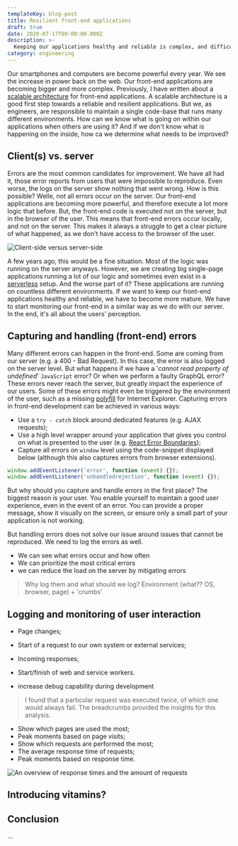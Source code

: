 ```yaml
---
templateKey: blog-post
title: Resilient front-end applications
draft: true
date: 2020-07-17T00:00:00.000Z
description: >-
  Keeping our applications healthy and reliable is complex, and difficult to achieve
category: engineering
---
```


Our smartphones and computers are become powerful every year. We see the increase in power back on the web. Our front-end applications are becoming bigger and more complex. Previously, I have written about a [scalable architecture](/blog/scalable-front-end-architecture/) for front-end applications. A scalable architecture is a good first step towards a reliable and resilient applications. But we, as engineers, are responsible to maintain a single code-base that runs many different environments. How can we know what is going on within our applications when others are using it? And if we don't know what is happening on the inside, how ca we determine what needs to be improved?

## Client(s) vs. server

Errors are the most common candidates for improvement. We have all had it, those error reports from users that were impossible to reproduce. Even worse, the logs on the server show nothing that went wrong. How is this possible? Welle, not all errors occur on the server. Our front-end applications are becoming more powerful, and therefore execute a lot more logic that before. But, the front-end code is executed not on the server, but in the browser of the user. This means that front-end errors occur locally, and not on the server. This makes it always a struggle to get a clear picture of what happened, as we don't have access to the browser of the user.

![Client-side versus server-side](/img/client-vs-server.png 'Client-side versus server-side')

A few years ago, this would be a fine situation. Most of the logic was running on the server anyways. However, we are creating big single-page applications running a lot of our logic and sometimes even exist in a [serverless](https://serverless.com/) setup. And the worse part of it? These applications are running on countless different environments. If we want to keep our front-end applications healthy and reliable, we have to become more mature. We have to start monitoring our front-end in a similar way as we do with our server. In the end, it's all about the users' perception.

## Capturing and handling (front-end) errors

Many different errors can happen in the front-end. Some are coming from our server (e.g. a 400 - Bad Request). In this case, the error is also logged on the server level. But what happens if we have a '_cannot read property of undefined_' `JavaScript` error? Or when we perform a faulty GraphQL error? These errors never reach the server, but greatly impact the experience of our users. Some of these errors might even be triggered by the environment of the user, such as a missing [polyfill](https://developer.mozilla.org/en-US/docs/Glossary/Polyfill) for Internet Explorer. Capturing errors in front-end development can be achieved in various ways:

- Use a `try - catch` block around dedicated features (e.g. AJAX requests);
- Use a high level wrapper around your application that gives you control on what is presented to the user (e.g. [React Error Boundaries](https://reactjs.org/docs/error-boundaries.html));
- Capture all errors on `window` level using the code-snippet displayed below (although this also captures errors from browser extensions).

```js
window.addEventListener('error', function (event) {});
window.addEventListener('unhandledrejection', function (event) {});
```

But why should you capture and handle errors in the first place? The biggest reason is your user. You enable yourself to maintain a good user experience, even in the event of an error. You can provide a proper message, show it visually on the screen, or ensure only a small part of your application is not working.

But handling errors does not solve our issue around issues that cannot be reproduced. We need to log the errors as well.

- We can see what errors occur and how often
- We can prioritize the most critical errors
- we can reduce the load on the server by mitigating errors

> Why log them and what should we log? Environment (what?? OS, browser, page) + 'crumbs'

## Logging and monitoring of user interaction

- Page changes;
- Start of a request to our own system or external services;
- Incoming responses;
- Start/finish of web and service workers.

- increase debug capability during development

> I found that a particular request was executed twice, of which one would always fail. The breadcrumbs provided the insights for this analysis.

- Show which pages are used the most;
- Peak moments based on page visits;
- Show which requests are performed the most;
- The average response time of requests;
- Peak moments based on response time.

![An overview of response times and the amount of requests](/img/request-times.png 'An overview of response times and the amount of requests')

## Introducing vitamins?

## Conclusion

...

